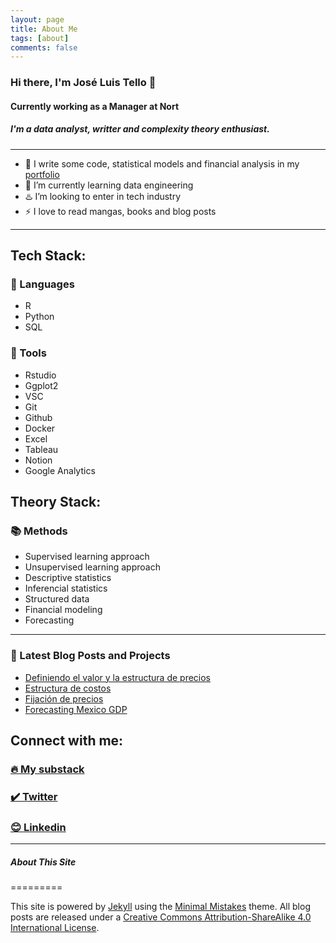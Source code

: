 ```yaml
---
layout: page
title: About Me
tags: [about]
comments: false
---
```


### Hi there, I'm José Luis Tello 👋

#### Currently working as a Manager at Nort

##### I'm a data analyst, writter and complexity theory enthusiast.
---

- 🔭 I write some code, statistical models and financial analysis in my [portfolio](https://joseluistello.github.io/)
- 🌱 I’m currently learning data engineering
- ♨️ I’m looking to enter in tech industry
- ⚡ I love to read mangas, books and blog posts

---
## Tech Stack:

### 🍓 Languages
- R
- Python
- SQL
### 🌅 Tools
- Rstudio
- Ggplot2
- VSC
- Git
- Github
- Docker
- Excel
- Tableau
- Notion
- Google Analytics

## Theory Stack:
### 📚 Methods
- Supervised learning approach 
- Unsupervised learning approach
- Descriptive statistics
- Inferencial statistics 
- Structured data
- Financial modeling
- Forecasting 

---
### 📕 Latest Blog Posts and Projects

<!-- BLOG-POST-LIST:START -->
- [Definiendo el valor y la estructura de precios](https://joseluistello.substack.com/p/valor-y-estructura-de-precios)
- [Estructura de costos](https://joseluistello.substack.com/p/estructura-de-costos)
- [Fijación de precios](https://joseluistello.substack.com/p/fijacin-de-precios)
- [Forecasting Mexico GDP](https://joseluistello.github.io/r/forecasting_mexico_GDPPC/)

<!-- BLOG-POST-LIST:END -->

## Connect with me:

### [🔥 My substack ](https://joseluistello.substack.com/)
### [✔️ Twitter](https://twitter.com/jotaele_tello)
### [😊 Linkedin](https://www.linkedin.com/in/joseluistello/)
---



##### About This Site
=========

This site is powered by [Jekyll](http://jekyllrb.com/) using the [Minimal Mistakes](http://mademistakes.com/minimal-mistakes/) theme. All blog posts are released under a [Creative Commons Attribution-ShareAlike 4.0 International License](http://creativecommons.org/licenses/by-sa/4.0/). 

